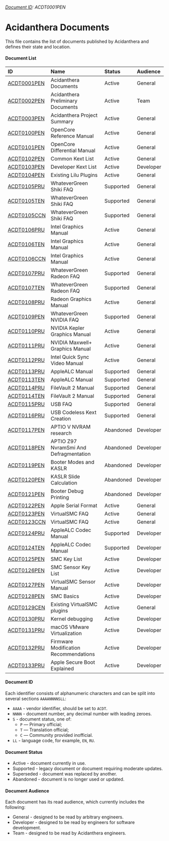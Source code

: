 ###### [Document ID](https://github.com/acidanthera/bugtracker/blob/master/DOCUMENTS.md): ACDT0001PEN

Acidanthera Documents
=====================

This file contains the list of documents published by Acidanthera
and defines their state and location.

#### Document List

| ID          | Name                        | Status | Audience |
|:------------|:----------------------------|:-------|:---------|
| [ACDT0001PEN](https://github.com/acidanthera/bugtracker/blob/master/DOCUMENTS.md) | Acidanthera Documents | Active | General |
| [ACDT0002PEN](https://docs.google.com/spreadsheets/d/1Vuv72wlE5mX6PbkjRvUZKndfqsQiVqCm3yWpiX8kuT4) | Acidanthera Preliminary Documents | Active | Team |
| [ACDT0003PEN](https://github.com/acidanthera/bugtracker/blob/master/README.md) | Acidanthera Project Summary | Active | General |
| [ACDT0100PEN](https://github.com/acidanthera/OpenCorePkg/blob/master/Docs/Configuration.pdf) | OpenCore Reference Manual | Active | General |
| [ACDT0101PEN](https://github.com/acidanthera/OpenCorePkg/blob/master/Docs/Differences/Differences.pdf) | OpenCore Differential Manual | Active | General |
| [ACDT0102PEN](https://github.com/acidanthera/OpenCorePkg/blob/master/Docs/Kexts.md) | Common Kext List | Active | General |
| [ACDT0103PEN](https://docs.google.com/spreadsheets/d/15S-ocrkm_VTUJpKxNII-YUyQFd5VYdjbe0DHlZVCQyM) | Developer Kext List | Active | Developer |
| [ACDT0104PEN](https://github.com/acidanthera/Lilu/blob/master/KnownPlugins.md) | Existing Lilu Plugins | Active | General |
| [ACDT0105PRU](https://github.com/acidanthera/WhateverGreen/blob/master/Manual/FAQ.Shiki.ru.md) | WhateverGreen Shiki FAQ | Supported | General |
| [ACDT0105TEN](https://github.com/acidanthera/WhateverGreen/blob/master/Manual/FAQ.Shiki.en.md) | WhateverGreen Shiki FAQ | Supported | General |
| [ACDT0105CCN](https://github.com/acidanthera/WhateverGreen/blob/master/Manual/FAQ.Shiki.zh_CN.md) | WhateverGreen Shiki FAQ | Supported | General |
| [ACDT0106PRU](https://applelife.ru/threads/intel-hd-graphics-3000-4000-4400-4600-5000-5500-5600-520-530-630.1289648) | Intel Graphics Manual | Active | General |
| [ACDT0106TEN](https://github.com/acidanthera/WhateverGreen/blob/master/Manual/FAQ.IntelHD.en.md) | Intel Graphics Manual | Active | General |
| [ACDT0106CCN](https://github.com/acidanthera/WhateverGreen/blob/master/Manual/FAQ.IntelHD.cn.md) | Intel Graphics Manual | Active | General |
| [ACDT0107PRU](https://github.com/acidanthera/WhateverGreen/blob/master/Manual/FAQ.Radeon.ru.md) | WhateverGreen Radeon FAQ | Supported | General |
| [ACDT0107TEN](https://github.com/acidanthera/WhateverGreen/blob/master/Manual/FAQ.Radeon.en.md) | WhateverGreen Radeon FAQ | Supported | General |
| [ACDT0108PRU](https://applelife.ru/threads/ati-radeon-hd-4xxx-hd-5xxx-amd-radeon-hd-6xxx-hd-7xxx-r5-r7-r9-rx-vega.28890) | Radeon Graphics Manual | Active | General |
| [ACDT0109PEN](https://github.com/acidanthera/WhateverGreen/blob/master/Manual/FAQ.GeForce.en.md) | WhateverGreen NVIDIA FAQ | Supported | General |
| [ACDT0110PRU](https://applelife.ru/threads/nvidia-gt-x-640-690-740-760-780-kepler.37131/) | NVIDIA Kepler Graphics Manual | Active | General |
| [ACDT0111PRU](https://applelife.ru/threads/nvidia-gt-x-750-950-980-maxwell-1030-1080-pascal.1546195/) | NVIDIA Maxwell+ Graphics Manual | Active | General |
| [ACDT0112PRU](https://applelife.ru/threads/zavod-intel-quick-sync-video.817923/) | Intel Quick Sync Video Manual | Active | General |
| [ACDT0113PRU](https://github.com/acidanthera/AppleALC/wiki/Установка-и-использование) | AppleALC Manual | Supported | General |
| [ACDT0113TEN](https://github.com/acidanthera/AppleALC/wiki/Installation-and-usage) | AppleALC Manual | Supported | General |
| [ACDT0114PRU](https://applelife.ru/threads/filevault-2.1683098) | FileVault 2 Manual | Supported | General |
| [ACDT0114TEN](https://www.insanelymac.com/forum/topic/317290-filevault-2/) | FileVault 2 Manual | Supported | General |
| [ACDT0115PRU](https://applelife.ru/posts/550233) | USB FAQ | Supported | General |
| [ACDT0116PRU](https://applelife.ru/posts/537459) | USB Codeless Kext Creation | Supported | General |
| [ACDT0117PEN](https://www.insanelymac.com/forum/topic/317802-efi-variable-store-on-aptio-v-haswell-e-and-up/?do=findComment&comment=2562578) | APTIO V NVRAM research | Abandoned | Developer |
| [ACDT0118PEN](https://www.insanelymac.com/forum/topic/317802-efi-variable-store-on-aptio-v-haswell-e-and-up/?do=findComment&comment=2563184) | APTIO Z97 NvramSmi And Defragmentation | Abandoned | Developer |
| [ACDT0119PEN](https://www.insanelymac.com/forum/topic/331381-aptiomemoryfix/?do=findComment&comment=2564078) | Booter Modes and KASLR | Abandoned | Developer |
| [ACDT0120PEN](https://www.insanelymac.com/forum/topic/331381-aptiomemoryfix/?do=findComment&comment=2564269) | KASLR Slide Calculation | Abandoned | Developer |
| [ACDT0121PEN](https://www.insanelymac.com/forum/topic/331381-aptiomemoryfix/?do=findComment&comment=2572819) | Booter Debug Printing | Abandoned | Developer |
| [ACDT0122PEN](https://github.com/acidanthera/OpenCorePkg/blob/master/Utilities/macserial/FORMAT.md) | Apple Serial Format | Active | General |
| [ACDT0123PEN](https://github.com/acidanthera/VirtualSMC/blob/master/Docs/FAQ.md) | VirtualSMC FAQ | Active | General |
| [ACDT0123CCN](https://github.com/acidanthera/VirtualSMC/blob/master/Docs/FAQ_zh.md) | VirtualSMC FAQ | Active | General |
| [ACDT0124PRU](https://github.com/acidanthera/AppleALC/wiki/Adding-codec-support) | AppleALC Codec Manual | Supported | Developer |
| [ACDT0124TEN](https://github.com/acidanthera/AppleALC/wiki/Adding-codec-support) | AppleALC Codec Manual | Supported | Developer |
| [ACDT0125PEN](https://github.com/acidanthera/VirtualSMC/blob/master/Docs/SMCKeys.txt) | SMC Key List | Active | Developer |
| [ACDT0126PEN](https://github.com/acidanthera/VirtualSMC/blob/master/Docs/SMCSensorKeys.txt) | SMC Sensor Key List | Active | Developer |
| [ACDT0127PEN](https://github.com/acidanthera/VirtualSMC/blob/master/Docs/SensorInfo.md) | VirtualSMC Sensor Manual | Active | Developer |
| [ACDT0128PEN](https://github.com/acidanthera/VirtualSMC/blob/master/Docs/SMCBasics.txt) | SMC Basics | Active | Developer |
| [ACDT0129CEN](https://github.com/acidanthera/VirtualSMC/blob/master/KnownPlugins.md) | Existing VirtualSMC plugins | Active | General |
| [ACDT0130PRU](https://applelife.ru/threads/otladka-jadra-i-rasshirenij-jadra.1768642/) | Kernel debugging | Active | Developer |
| [ACDT0131PRU](https://applelife.ru/threads/virtualizacija-macos-na-vmware.2942818/) | macOS VMware Virtualization | Active | Developer |
| [ACDT0132PRU](https://applelife.ru/posts/721059) | Firmware Modification Recommendations | Active | Developer |
| [ACDT0133PRU](https://applelife.ru/posts/905541) | Apple Secure Boot Explained | Active | Developer |

#### Document ID

Each identifier consists of alphanumeric characters and can be split into several sections `AAAANNNNSLL`:

- `AAAA` - vendor identifier, should be set to `ACDT`.
- `NNNN` - document number, any decimal number with leading zeroes.
- `S` - document status, one of:
    - `P` — Primary official;
    - `T` — Translation official;
    - `C` — Community provided inofficial.
- `LL` - language code, for example, `EN`, `RU`.

#### Document Status

- Active - document currently in use.
- Supported - legacy document or document requiring moderate updates.
- Superseded - document was replaced by another.
- Abandoned - document is no longer used or updated.

#### Document Audience

Each document has its read audience, which currently includes the following:

- General - designed to be read by arbitrary engineers.
- Developer - designed to be read by engineers for software development.
- Team - designed to be read by Acidanthera engineers.
